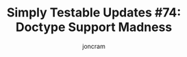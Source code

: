 ---
layout: default
title: "Simply Testable Updates #74: Doctype Support Madness"
author: joncram
newsletter:
    issue_number: 74th
    url: https://us5.campaign-archive2.com/?u=ac75e33d993d2b502e333ddd0&amp;id=42a51a0172
    highlights:
        - Doctype validity improvements underway, will support 27 doctypes with 78 variations
        - Doctype detection improvements underway
    closing_sentence: Expect the next newsletter a week from now on January 29.
---